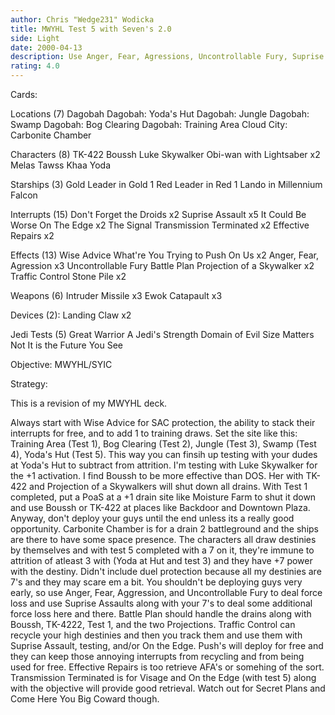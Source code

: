```yaml
---
author: Chris "Wedge231" Wodicka
title: MWYHL Test 5 with Seven's 2.0
side: Light
date: 2000-04-13
description: Use Anger, Fear, Agressions, Uncontrollable Fury, Suprise Assaults, and the Fifth test to make the opponent hurt for draining and not battling.
rating: 4.0
---
```

Cards: 

Locations (7)
Dagobah
Dagobah: Yoda's Hut
Dagobah: Jungle
Dagobah: Swamp
Dagobah: Bog Clearing
Dagobah: Training Area
Cloud City: Carbonite Chamber

Characters (8)
TK-422
Boussh
Luke Skywalker
Obi-wan with Lightsaber x2
Melas
Tawss Khaa
Yoda

Starships (3)
Gold Leader in Gold 1
Red Leader in Red 1
Lando in Millennium Falcon

Interrupts (15)
Don't Forget the Droids x2
Suprise Assault x5
It Could Be Worse
On The Edge x2
The Signal
Transmission Terminated x2
Effective Repairs x2

Effects (13)
Wise Advice
What're You Trying to Push On Us x2
Anger, Fear, Agression x3
Uncontrollable Fury
Battle Plan
Projection of a Skywalker x2
Traffic Control
Stone Pile x2

Weapons (6)
Intruder Missile x3
Ewok Catapault x3

Devices (2):
Landing Claw x2

Jedi Tests (5)
Great Warrior
A Jedi's Strength
Domain of Evil
Size Matters Not
It is the Future You See

Objective:
MWYHL/SYIC  

Strategy: 

This is a revision of my MWYHL deck.

Always start with Wise Advice for SAC protection, the ability to stack their interrupts for free, and to add 1 to training draws. Set the site like this: Training Area (Test 1), Bog Clearing (Test 2), Jungle (Test 3), Swamp (Test 4), Yoda's Hut (Test 5). This way you can finsih up testing with your dudes at Yoda's Hut to subtract from attrition. I'm testing with Luke Skywalker for the +1 activation. I find Boussh to be more effective than DOS. Her with TK-422 and Projection of a Skywalkers will shut down all drains. With Test 1 completed, put a PoaS at a +1 drain site like Moisture Farm to shut it down and use Boussh or TK-422 at places like Backdoor and Downtown Plaza. Anyway, don't deploy your guys until the end unless its a really good opportunity. Carbonite Chamber is for a drain 2 battleground and the ships are there to have some space presence. The characters all draw destinies by themselves and with test 5 completed with a 7 on it, they're immune to attrition of atleast 3 with (Yoda at Hut and test 3) and they have +7 power with the destiny. Didn't include duel protection because all my destinies are 7's and they may scare em a bit. You shouldn't be deploying guys very early, so use Anger, Fear, Aggression, and Uncontrollable Fury to deal force loss and use Suprise Assaults along with your 7's to deal some additional force loss here and there. Battle Plan should handle the drains along with Boussh, TK-4222, Test 1, and the two Projections. Traffic Control can recycle your high destinies and then you track them and use them with Suprise Assault, testing, and/or On the Edge. Push's will deploy for free and they can keep those annoying interrupts from recycling and from being used for free. Effective Repairs is too retrieve AFA's or somehing of the sort. Transmission Terminated is for Visage and On the Edge (with test 5) along with the objective will provide good retrieval. Watch out for Secret Plans and Come Here You Big Coward though.  